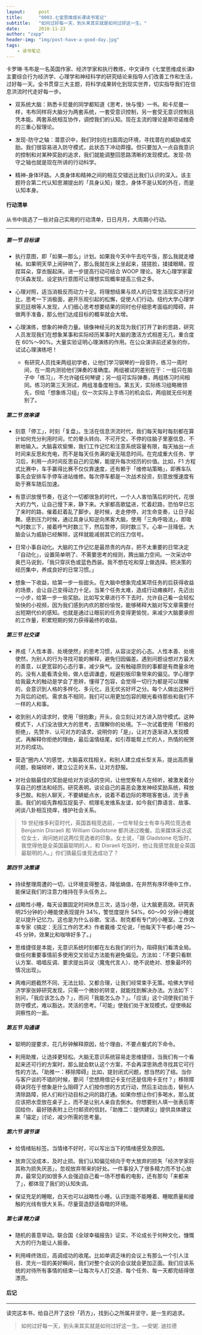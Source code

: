 ```yaml
---
layout:     post
title:      "0003.七堂思维成长课读书笔记"
subtitle:   "如何过好每一天，到头来其实就是如何过好这一生。"
date:       2018-11-23
author: "zapp"
header-img: "img/post-have-a-good-day.jpg"
tags:
    - 读书笔记
---
```



卡罗琳·韦布是一名英国作家、经济学家和执行教练，中文译作《七堂思维成长课》主要综合行为经济学、心理学和神经科学的研究结论来指导人们改善工作和生活，过好每一天。全书贯穿三大主题，将科学成果转化到现实世界，切实指导我们在信息洪流时代走好每一步。

- 双系统大脑：熟悉卡尼曼的同学都知道《思考，快与慢》一书。和卡尼曼一样，韦布同样将大脑分为两套系统，一套受意识控制，另一套受无意识控制且凭本能。两套系统相互协作，调控我们的认知。现在主流的理论是斯坦诺维奇的三重心智理论。

- 发现-防守之轴：潜意识中，我们时刻在扫面周边环境，寻找潜在的威胁或奖励。我们很容易进入防守模式，此状态下冲动莽撞。但只要加入一点自我意识的控制和对某种奖励的追求，我们就能调整回思路清晰的发现模式。发现-防守之轴也就是现在所讲的行动科学。

- 精神-身体环路。人类身体和精神之间的相互交错远比我们认识的深入。该主题符合第二代认知思潮提出的「具身认知」理念，身体不是认知的外在，而是认知本身。

#### 行动清单

从书中挑选了一些对自己实用的行动清单，日日月月，大周期小行动。

---

##### 第一节 目标课
- 执行意图，即「如果—那么」计划。如果我今天中午去吃午饭，那么我就走楼梯。如果明天早上闹钟响了，那么我就在床上坐起来，搓搓脸，揉揉眼睛，捏捏耳朵，穿衣服起床。进一步提高行动可结合 WOOP 理论。哥大心理学家霍尔沃森发现，设定执行意图可让理想实现概率提高三倍之多。

- 心理对照，适当消极反而动力十足。将理想结果与烦人的日常生活现实进行对比，思考一下消极面，避开乐观引起的松懈，促使人们行动。纽约大学心理学家厄廷根等人发现，人们细心思考想要结果的同时也仔细思考面临的障碍，并做两手准备，那么他们达成目标的概率就会大增。

- 心理演练，想象的神奇力量。镜像神经元的发现为我们打开了新的思路，研究人员发现我们在想象某事和实际经历某事时大脑的激活方式相差无几，重合度在 60%～90%。大量实验证明心理演练的作用。在公众演讲前还紧张的你，试试心理演练吧！

    - 有研究人员找来两组初学者，让他们学习钢琴的一段音符，练习一周时间，在一周内测验他们弹奏的准确度。两组被试的差别在于：一组只在脑子中「练习」，不允许碰任何琴键；另一组可实际弹奏，两组练习时间相同。练习的第三天测试，两组准备度相当。第五天，实际练习组略微领先，但给「想象练习组」仅一次实际上手练习的机会后，两组就无任何差别了。

##### 第二节 效率课
- 刻意「停工」，时刻「复盘」。生活在信息洪流时代，我们每天每时每刻都在算计如何充分利用时间，忙的晕头转向、不可开交，不停的往脑子里塞信息、不断地输入。大脑喜欢偷懒，我们工作记忆和注意系统容量有限，每天抽出一点时间来反思和充电，而不是每天任务满的毫无喘息时间。在完成重大任务、学习后，利用一点时间反思自己的见解，能提升每次经历的价值。比如，F1 方程式比赛中，车手赢得比赛不仅仅靠速度，还有赖于「维修站策略」，即赛车队事先会安排车手停车进站维修。每次停车都是一次战术投资，刻意放慢速度有助于赛车随后加速。

- 有意识放慢节奏，在这个一切都很急的时代，一个人人害怕落后的时代，花很大的力气，让自己慢下来，静下来。大家都高歌猛进，忙着赶路，恐怕早已忘了来时的路，催着赶着乱了脚步。是时候，走走停停，对生命变奏，让日子起舞。感到压力时候，通过具身认知逆向黑客大脑，使用「三角呼吸法」，即吸气时数三下，接着呼气时数三下，然后暂停，同时数三下。心率一旦降低，大脑会认为威胁已经解除，这样就能减弱其它的压力信号。

- 日常小事自动化。大脑的工作记忆是最昂贵的内存，把不太重要的日常决定「自动化」，设置简单明了、不需要思考的规则，腾出脑力空间。一次采访中奥巴马说到，「我只穿灰色或蓝色西装。我不想在吃和穿上做选择。把决策的经历集中，养成良好的日常习惯。」

- 想象一下收益，给第一步一些甜头。在大脑中想象完成某项任务的后获得收益的场景，会让自己变得动力十足。当某个任务太难，造成行动瘫痪时，先迈出一小步，给第一步一些奖励。比如写文章进行不下去时，允许自己看一会轻松愉快的小视频，因为我们感到内疚的那份愉悦，能够稀释大脑对写文章需要付出短期代价的感知。也就是通过让眼前的任务变得更愉悦，来减少大脑要承担的工作量，积累短期的努力获得最终的收益。

##### 第三节 社交课
* 养成「人性本善、处境使然」的思考习惯，从容淡定的心态。人性本善、处境使然，为别人的行为寻找可能的解释，避免归因偏差。遇到问题设想对方最大的善意，以更宽容的心态行事，减少戾气。没有触碰原则的事都是有商量余地的。没有人能看清全局，做人低调谦虚，规避刻板印象带来的偏见。学心理学给我最大的触动是学会了思辨，懂得了包容，会觉得一切行为都是可以理解的，会意识到人格的多样化、多元化，且无优劣好坏之分。每个人做出这种行为背后的动机、需求各不相同，我们可以用更加包容的眼光看待那些和我们不一样的人和事。

* 收到别人的请求时，使用「很抱歉」开头，会立刻让对方进入防守模式。这种模式下，人们没法很大方的思考，去理解你的处境。下一次试着使用「积极的拒绝」，先赞许、认可对方的请求，说明你的「是」，让对方逐渐进入发现模式，再解释你拒绝的理由，最后温情结尾，如引荐能帮上忙的人，热情的祝贺对方的成功。

* 营造“圈内人”的感觉，大脑喜欢找相关。和别人建立成长型关系，提出高质量问题，极端倾听，建立公正的关系，让对方舒服。

* 对社会脑最佳的奖励是给对方说话的空间，让他觉察有人在倾听，被激发着分享自己的想法和经历。研究表明，谈论自己的喜恶会激发神经奖励系统，释放多巴胺。和别人聊天，不要蜻蜓点水，说着不着边际的寒暄客套话，流于表面。我们的祖先靠相互捉虱子、梳理毛发维系友谊，如今我们靠语言、故事、闲谈八卦相互挠痒，维护社会关系。

> 19 世纪维多利亚时代，英国首相竞选前，一位年轻女士有幸与两位竞选者 Benjamin Disraeli 和  William Gladstone 都共进过晚餐。后来媒体采访这位女士，询问她对这两位竞选者的印象。女士说，「跟 Gladstone 吃饭时，我觉得他是全英国最聪明的人，和 Disraeli 吃饭时，他让我感觉我是全英国最聪明的人。」你们猜最后谁竞选成功了？

##### 第四节 决策课
* 持续整理周遭的一切，让环境变得整洁，降低熵值，在井然有序环境中工作，能保证我们的注意力维持在手头任务上。

* 战略性小睡，每天设置固定时间休息三次，适当小憩，让大脑更高效。研究表明25分钟的小睡能使表现提升 34%，警觉度提升 54%。60～90 分钟小睡就足以提升记忆力。这也是为什么谷歌、宝洁、耐克都有专门的小睡室。工作效率专家《搞定：无压工作的艺术》作者戴维·艾伦说，「他每天下午都小睡 25～45 分钟，效果比和咖啡好多了。」

* 思维捷径是本能，无意识系统时刻都在左右我们的行为，阻碍我们看清全局。做任何重要事情前多使用交叉验证方法能有避免偏见。方法如：「不要只看默认方案、唱唱反调、要求提出异议（魔鬼代言人）、绝不说绝对、想象最坏的情况出现」。

* 两难问题截然不同、无法比较、又都合理，让我们经常束手无策。哈佛大学经济学家张婷研究发现，只需一个微妙的转变，就能找到解决办法。方法如下：别问，「我应该怎么办？」，而问「我能怎么办？」。「应该」这个词使我们处于防守模式，难以豁达，灵活的思考。「可能」使我们处于发现模式，促使唤起洞察性的一面。

##### 第五节 沟通课
* 聪明的提要求，花几秒钟解释原因，给个理由，不要点餐式的下命令。

* 利用助推，让选择更轻松。大脑无意识系统容易走思维捷径，当我们有一个看起来还可行的方案时，那么就会默认这个方案，不会再深思熟虑寻找其它可行性的方法。「助推一：移除障碍」比如，提封闭式问题，想当然的了结。当你与客户谈的不错的时候，要问「您想用借记卡支付还是信用卡支付？」移除障碍诀窍在于想象是什么阻碍了人们按你想的方式行动，然后主动出击，替别人清除路障，把人们和行动目标之间的路打通。如果你想让你们多喝水，那么就应该把水壶放在桌子上，而不是让别人亲自去倒水。你想要别人填一张表后寄回给你，最好随表附上已付邮资的信封。「助推二：提供建议」提供具体建议来「锚定」讨论，减少所需的思考量。

##### 第六节 调节课
* 给情绪贴标签。当情绪不好时，可以写出当下的情绪感受及原因。

* 放弃沉没成本，及时止损。我们认知偏见倾向于夸大放弃的损失「经济学家将其称为损失厌恶」，忽视放弃带来的好处。一件事投入了很多精力而不甘心放弃，最常见的如很多人会强迫自己看一场不想看的电影，还有那句「来都来了」，都体现了我们的认知失调。

* 保证充足的睡眠，白天也可以战略性小睡。认识到能不能睡着、睡眠质量和接触的光线有很大关系，尽量营造舒适昏暗的环境。

##### 第七课 精力课
* 随机的善意举动。联合国《全球幸福报告》证实，不论成长于何种文化，慷慨大方的行为能让人振奋。

* 利用峰终效应，高调成功的收尾。比如单调乏味的会议上有那么一个引人注目、灵光一现的美好瞬间，我们对整个会议的会议就会更加正面。我们应该系统的对待所有事情的结束—让每次与人打交道、每个任务、每一天都完结得很漂亮。

#### 后记
---

读完这本书，给自己开了这份「药方」，找到心之所属并坚守，是一生的追求。

> 如何过好每一天，到头来其实就是如何过好这一生。—安妮. 迪拉德






